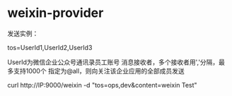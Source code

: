 # weixin-provider

发送实例：

tos=UserId1,UserId2,UserId3
	
UserId为微信企业公众号通讯录员工账号
消息接收者，多个接收者用','分隔，最多支持1000个
指定为@all，则向关注该企业应用的全部成员发送

curl http://IP:9000/weixin -d "tos=ops,dev&content=weixin Test"